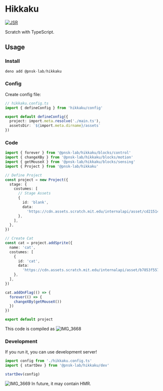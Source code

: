 # Hikkaku
[![JSR](https://jsr.io/badges/@pnsk-lab/hikkaku)](https://jsr.io/@pnsk-lab/hikkaku)

Scratch with TypeScript.

## Usage

### Install
```ts
deno add @pnsk-lab/hikkaku
```

### Config

Create config file:
```ts
// hikkaku.config.ts
import { defineConfig } from 'hikkaku/config'

export default defineConfig({
  project: import.meta.resolve('./main.ts'),
  assetsDir: `${import.meta.dirname}/assets`
})
```

### Code
```ts
import { forever } from '@pnsk-lab/hikkaku/blocks/control'
import { changeXBy } from '@pnsk-lab/hikkaku/blocks/motion'
import { getMouseX } from '@pnsk-lab/hikkaku/blocks/sensing'
import { Project } from '@pnsk-lab/hikkaku'

// Define Project
const project = new Project({
  stage: {
    costumes: [
      // Stage Assets
      {
        id: 'blank',
        data:
          'https://cdn.assets.scratch.mit.edu/internalapi/asset/cd21514d0531fdffb22204e0ec5ed84a.svg/get/',
      },
    ],
  },
})

// Create Cat
const cat = project.addSprite({
  name: 'cat',
  costumes: [
    {
      id: 'cat',
      data:
        'https://cdn.assets.scratch.mit.edu/internalapi/asset/b7853f557e4426412e64bb3da6531a99.svg/get/',
    },
  ],
})

cat.addOnFlag(() => {
  forever(() => {
    changeXBy(getMouseX())
  })
})

export default project
```

This code is compiled as
![IMG_3668](https://github.com/user-attachments/assets/176e2106-5314-4b04-b86f-4eb2b8286e0c)

### Development
If you run it, you can use development server!
```ts
import config from './hikkaku.config.ts'
import { startDev } from '@pnsk-lab/hikkaku/dev'

startDev(config)
```
![IMG_3669](https://github.com/user-attachments/assets/d94c4fab-8791-4521-a6f5-48ef21dd1b77)
In future, it may contain HMR.

